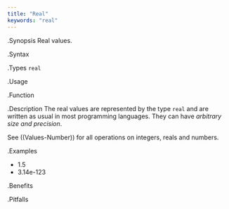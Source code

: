 ```yaml
---
title: "Real"
keywords: "real"
---
```


.Synopsis
Real values.

.Syntax

.Types
`real`

.Usage

.Function

.Description
The real values are represented by the type `real` and are written as usual in most programming languages.
They can have _arbitrary size and precision_.

See ((Values-Number)) for all operations on integers, reals and numbers.

.Examples

*  1.5
*  3.14e-123

.Benefits

.Pitfalls

